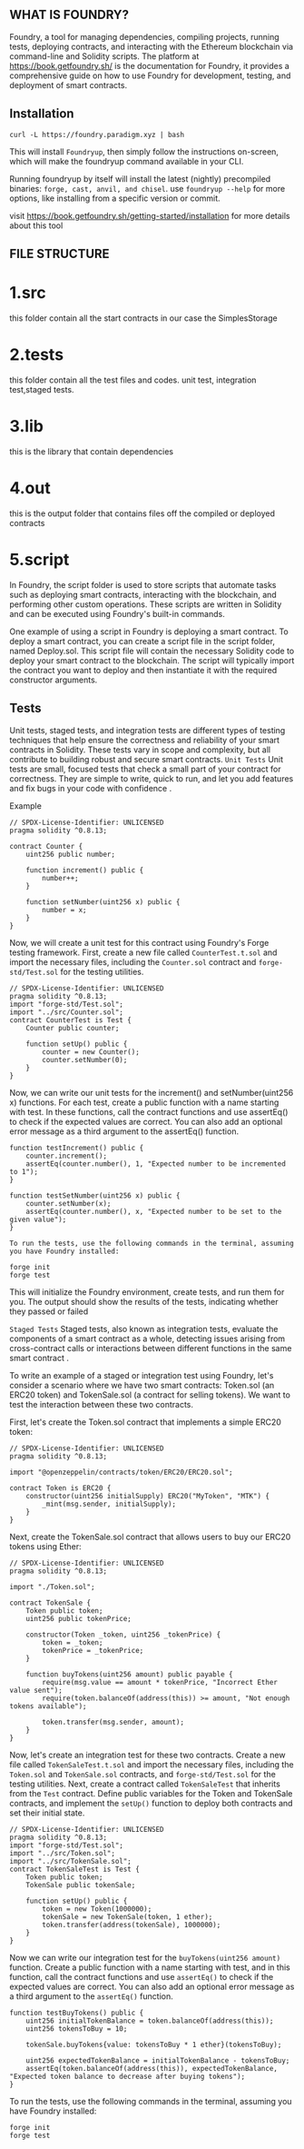 ## WHAT IS FOUNDRY?

Foundry, a tool for managing dependencies, compiling projects, running tests, deploying contracts, and interacting with the Ethereum blockchain via command-line and Solidity scripts. The platform at https://book.getfoundry.sh/ is the documentation for Foundry, it provides a comprehensive guide on how to use Foundry for development, testing, and deployment of smart contracts.

## Installation

```
curl -L https://foundry.paradigm.xyz | bash
```

This will install `Foundryup`, then simply follow the instructions on-screen, which will make the foundryup command available in your CLI.

Running foundryup by itself will install the latest (nightly) precompiled binaries: `forge, cast, anvil, and chisel`. use `foundryup --help` for more options, like installing from a specific version or commit.

visit https://book.getfoundry.sh/getting-started/installation for more details about this tool

## FILE STRUCTURE

# 1.src

this folder contain all the start contracts in our case the SimplesStorage

# 2.tests

this folder contain all the test files and codes. unit test, integration test,staged tests.

# 3.lib

this is the library that contain dependencies

# 4.out

this is the output folder that contains files off the compiled or deployed contracts

# 5.script

In Foundry, the script folder is used to store scripts that automate tasks such as deploying smart contracts, interacting with the blockchain, and performing other custom operations. These scripts are written in Solidity and can be executed using Foundry's built-in commands.

One example of using a script in Foundry is deploying a smart contract. To deploy a smart contract, you can create a script file in the script folder, named Deploy.sol. This script file will contain the necessary Solidity code to deploy your smart contract to the blockchain. The script will typically import the contract you want to deploy and then instantiate it with the required constructor arguments.

## Tests

Unit tests, staged tests, and integration tests are different types of testing techniques that help ensure the correctness and reliability of your smart contracts in Solidity. These tests vary in scope and complexity, but all contribute to building robust and secure smart contracts.
`Unit Tests`
Unit tests are small, focused tests that check a small part of your contract for correctness. They are simple to write, quick to run, and let you add features and fix bugs in your code with confidence .

Example

```
// SPDX-License-Identifier: UNLICENSED
pragma solidity ^0.8.13;

contract Counter {
    uint256 public number;

    function increment() public {
        number++;
    }

    function setNumber(uint256 x) public {
        number = x;
    }
}
```

Now, we will create a unit test for this contract using Foundry's Forge testing framework. First, create a new file called `CounterTest.t.sol` and import the necessary files, including the `Counter.sol` contract and `forge-std/Test.sol` for the testing utilities.

```
// SPDX-License-Identifier: UNLICENSED
pragma solidity ^0.8.13;
import "forge-std/Test.sol";
import "../src/Counter.sol";
contract CounterTest is Test {
    Counter public counter;

    function setUp() public {
        counter = new Counter();
        counter.setNumber(0);
    }
}
```

Now, we can write our unit tests for the increment() and setNumber(uint256 x) functions. For each test, create a public function with a name starting with test. In these functions, call the contract functions and use assertEq() to check if the expected values are correct. You can also add an optional error message as a third argument to the assertEq() function.

```
function testIncrement() public {
    counter.increment();
    assertEq(counter.number(), 1, "Expected number to be incremented to 1");
}

function testSetNumber(uint256 x) public {
    counter.setNumber(x);
    assertEq(counter.number(), x, "Expected number to be set to the given value");
}

```

```
To run the tests, use the following commands in the terminal, assuming you have Foundry installed:

forge init
forge test
```

This will initialize the Foundry environment, create tests, and run them for you. The output should show the results of the tests, indicating whether they passed or failed

`Staged Tests`
Staged tests, also known as integration tests, evaluate the components of a smart contract as a whole, detecting issues arising from cross-contract calls or interactions between different functions in the same smart contract .

To write an example of a staged or integration test using Foundry, let's consider a scenario where we have two smart contracts: Token.sol (an ERC20 token) and TokenSale.sol (a contract for selling tokens). We want to test the interaction between these two contracts.

First, let's create the Token.sol contract that implements a simple ERC20 token:

```
// SPDX-License-Identifier: UNLICENSED
pragma solidity ^0.8.13;

import "@openzeppelin/contracts/token/ERC20/ERC20.sol";

contract Token is ERC20 {
    constructor(uint256 initialSupply) ERC20("MyToken", "MTK") {
        _mint(msg.sender, initialSupply);
    }
}
```

Next, create the TokenSale.sol contract that allows users to buy our ERC20 tokens using Ether:

```
// SPDX-License-Identifier: UNLICENSED
pragma solidity ^0.8.13;

import "./Token.sol";

contract TokenSale {
    Token public token;
    uint256 public tokenPrice;

    constructor(Token _token, uint256 _tokenPrice) {
        token = _token;
        tokenPrice = _tokenPrice;
    }

    function buyTokens(uint256 amount) public payable {
        require(msg.value == amount * tokenPrice, "Incorrect Ether value sent");
        require(token.balanceOf(address(this)) >= amount, "Not enough tokens available");

        token.transfer(msg.sender, amount);
    }
}
```

Now, let's create an integration test for these two contracts. Create a new file called `TokenSaleTest.t.sol` and import the necessary files, including the `Token.sol` and `TokenSale.sol` contracts, and `forge-std/Test.sol` for the testing utilities. Next, create a contract called `TokenSaleTest` that inherits from the `Test` contract. Define public variables for the Token and TokenSale contracts, and implement the `setUp()` function to deploy both contracts and set their initial state.

```
// SPDX-License-Identifier: UNLICENSED
pragma solidity ^0.8.13;
import "forge-std/Test.sol";
import "../src/Token.sol";
import "../src/TokenSale.sol";
contract TokenSaleTest is Test {
    Token public token;
    TokenSale public tokenSale;

    function setUp() public {
        token = new Token(1000000);
        tokenSale = new TokenSale(token, 1 ether);
        token.transfer(address(tokenSale), 1000000);
    }
}
```

Now we can write our integration test for the `buyTokens(uint256 amount)` function. Create a public function with a name starting with test, and in this function, call the contract functions and use `assertEq()` to check if the expected values are correct. You can also add an optional error message as a third argument to the `assertEq()` function.

```
function testBuyTokens() public {
    uint256 initialTokenBalance = token.balanceOf(address(this));
    uint256 tokensToBuy = 10;

    tokenSale.buyTokens{value: tokensToBuy * 1 ether}(tokensToBuy);

    uint256 expectedTokenBalance = initialTokenBalance - tokensToBuy;
    assertEq(token.balanceOf(address(this)), expectedTokenBalance, "Expected token balance to decrease after buying tokens");
}
```

To run the tests, use the following commands in the terminal, assuming you have Foundry installed:

```
forge init
forge test
```

